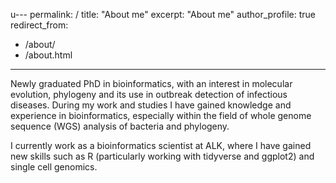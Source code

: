 u---
permalink: /
title: "About me"
excerpt: "About me"
author_profile: true
redirect_from: 
  - /about/
  - /about.html
---

Newly graduated PhD in bioinformatics, with an interest in molecular evolution, phylogeny and its use in outbreak detection of infectious diseases. During my work and studies I have gained knowledge and experience in bioinformatics, especially within the field of whole genome sequence (WGS) analysis of bacteria and phylogeny.

I currently work as a bioinformatics scientist at ALK, where I have gained new skills such as R (particularly working with tidyverse and ggplot2) and single cell genomics.
